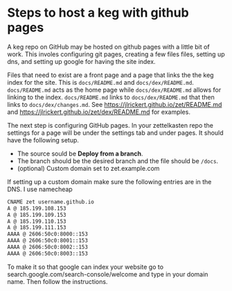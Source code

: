 # Steps to host a keg with github pages

A keg repo on GitHub may be hosted on github pages with a little bit of work. This involes configuring git pages, creating a few files files, setting up dns, and setting up google for having the site index.

Files that need to exist are a front page and a page that links the the keg index for the site. This is `docs/README.md` and `docs/dex/README.md`. `docs/README.md` acts as the home page while `docs/dex/README.md` allows for linking to the index. `docs/README.md` links to `docs/dex/README.md` that then links to `docs/dex/changes.md`. See https://jlrickert.github.io/zet/README.md and https://jlrickert.github.io/zet/dex/README.md for examples.

The next step is configuring GitHub pages. In your zettelkasten repo the settings for a page will be under the settings tab and under pages. It should have the following setup.

- The source sould be **Deploy from a branch**.
- The branch should be the desired branch and the file should be `/docs`.
- (optional) Custom domain set to zet.example.com

If setting up a custom domain make sure the following entries are in the DNS. I use namecheap

```txt
CNAME zet username.github.io
A @ 185.199.108.153
A @ 185.199.109.153
A @ 185.199.110.153
A @ 185.199.111.153
AAAA @ 2606:50c0:8000::153
AAAA @ 2606:50c0:8001::153
AAAA @ 2606:50c0:8002::153
AAAA @ 2606:50c0:8003::153
```

To make it so that google can index your website go to search.google.com/search-console/welcome and type in your domain name. Then follow the instructions.
